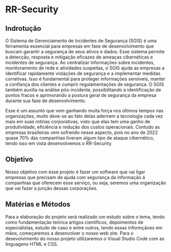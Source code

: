# RR-Security

## Indrotução 

O Sistema de Gerenciamento de Incidentes de Segurança (SGIS) é uma ferramenta essencial para empresas em fase de desenvolvimento que buscam garantir a segurança de seus ativos e dados. Esse sistema permite a detecção, resposta e mitigação eficazes de ameaças cibernéticas e incidentes de segurança. Ao centralizar informações sobre incidentes, monitoramento de rede e atividades suspeitas, o SGIS ajuda as empresas a identificar rapidamente violações de segurança e a implementar medidas corretivas. Isso é fundamental para proteger informações sensíveis, manter a confiança dos clientes e cumprir regulamentações de segurança. O SGIS também auxilia na análise pós-incidente, possibilitando a identificação de pontos fracos e aprimorando a postura geral de segurança da empresa durante sua fase de desenvolvimento.

 Esse é um assunto que vem ganhando muita força nos últimos tempos nas organizações, muito deve-se ao fato delas aderirem a tecnologia cada vez mais em suas rotinas corporativas, visto que elas tem uma ganho de produtividade, eficiência e redução dos custos operacionais. Contudo as empresas brasileiras vem sofrendo nesse aspecto, pois no ano de 2022 quase 70% das companhias tiveram algum tipo de ataque cibernético, tendo isso  em vista desenvolvemos o RR-Security.

## Objetivo

Nosso objetivo com esse projeto é fazer um software que vai ligar empresas que precisam de ajuda com segurança da informação á companhias que oferecem esse serviço, ou seja, seremos uma organização que vai fazer a junção dessas corporações.

## Matérias e Métodos 

 Para a elaboração do projeto será realizado um estudo sobre o tema, tendo como fundamentação teórica artigos cientificos, depoimentos de especialistas, estudo de caso e entre outros, tendo essas informçãoes em mãos, começaremos a desenvolver o nosso web site. Para o desevolvimento do nosso projeto utilizaremos o Visual Studio Code com as linguagens HTML e CSS.
